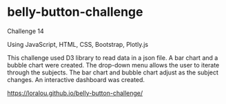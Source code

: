 # belly-button-challenge
Challenge 14

  Using JavaScript, HTML, CSS, Bootstrap, Plotly.js

This challenge used D3 library to read data in a json file. A bar chart and a bubble chart were created. The drop-down menu allows the user to iterate through the subjects. The bar chart and bubble chart adjust as the subject changes. An interactive dashboard was created. 

https://loralou.github.io/belly-button-challenge/
